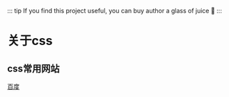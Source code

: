 
::: tip
If you find this project useful, you can buy author a glass of juice :tropical_drink:
:::

# 关于css

## css常用网站

[百度](https:baidu.com)
